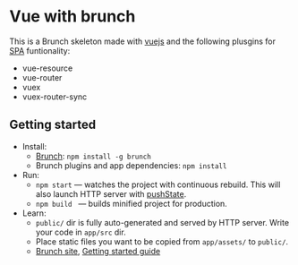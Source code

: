 # Vue with brunch

This is a Brunch skeleton made with [vuejs](http://vuejs.org) and the following plusgins for [SPA](https://en.wikipedia.org/wiki/Single-page_application) funtionality:
* vue-resource
* vue-router
* vuex
* vuex-router-sync

## Getting started
* Install:
    * [Brunch](http://brunch.io): `npm install -g brunch`
    * Brunch plugins and app dependencies: `npm install`
* Run:
    * `npm start` — watches the project with continuous rebuild. This will also launch HTTP server with [pushState](https://developer.mozilla.org/en-US/docs/Web/Guide/API/DOM/Manipulating_the_browser_history).
    * `npm build ` — builds minified project for production.
* Learn:
    * `public/` dir is fully auto-generated and served by HTTP server.  Write your code in `app/src` dir.
    * Place static files you want to be copied from `app/assets/` to `public/`.
    * [Brunch site](http://brunch.io), [Getting started guide](https://github.com/brunch/brunch-guide#readme)
